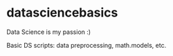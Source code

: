 # datasciencebasics
Data Science is my passion :)

Basic DS scripts: data preprocessing, math.models, etc.
